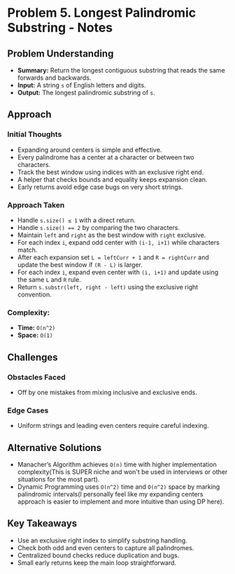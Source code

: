 # Problem 5. Longest Palindromic Substring - Notes

## Problem Understanding

- **Summary:** Return the longest contiguous substring that reads the same forwards and backwards.
- **Input:** A string `s` of English letters and digits.
- **Output:** The longest palindromic substring of `s`.

## Approach

### Initial Thoughts

- Expanding around centers is simple and effective.
- Every palindrome has a center at a character or between two characters.
- Track the best window using indices with an exclusive right end.
- A helper that checks bounds and equality keeps expansion clean.
- Early returns avoid edge case bugs on very short strings.

### Approach Taken

- Handle `s.size() ≤ 1` with a direct return.
- Handle `s.size() == 2` by comparing the two characters.
- Maintain `left` and `right` as the best window with `right` exclusive.
- For each index `i`, expand odd center with `(i-1, i+1)` while characters match.
- After each expansion set `L = leftCurr + 1` and `R = rightCurr` and update the best window if `(R - L)` is larger.
- For each index `i`, expand even center with `(i, i+1)` and update using the same `L` and `R` rule.
- Return `s.substr(left, right - left)` using the exclusive right convention.

### Complexity:

- **Time:** `O(n^2)`
- **Space:** `O(1)`

## Challenges

### Obstacles Faced

- Off by one mistakes from mixing inclusive and exclusive ends.

### Edge Cases

- Uniform strings and leading even centers require careful indexing.

## Alternative Solutions

- Manacher’s Algorithm achieves `O(n)` time with higher implementation complexity(This is SUPER niche and won't be used in interviews or other situations for the most part).
- Dynamic Programming uses `O(n^2)` time and `O(n^2)` space by marking palindromic intervals(I personally feel like my expanding centers approach is easier to implement and more intuitive than using DP here).

## Key Takeaways

- Use an exclusive right index to simplify substring handling.
- Check both odd and even centers to capture all palindromes.
- Centralized bound checks reduce duplication and bugs.
- Small early returns keep the main loop straightforward.
